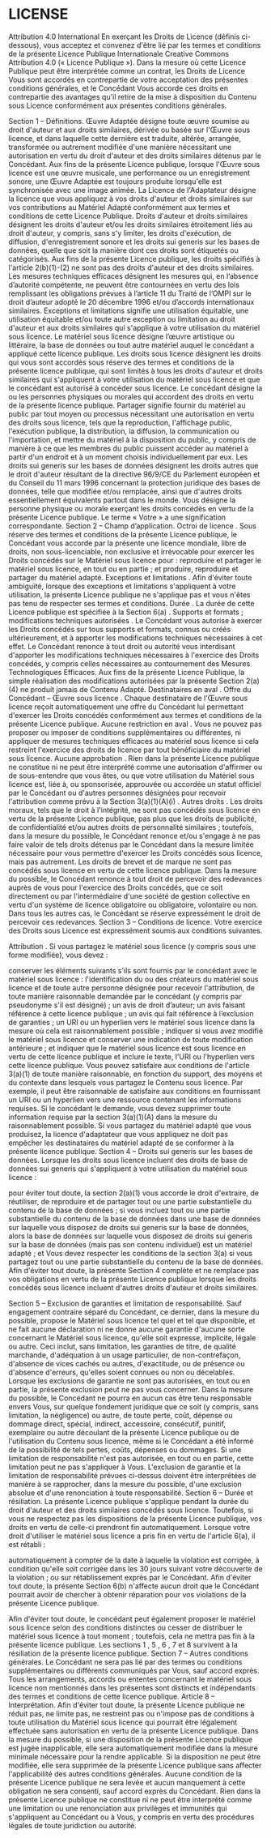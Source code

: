 # LICENSE
Attribution 4.0 International
En exerçant les Droits de Licence (définis ci-dessous), vous acceptez et convenez d'être lié par les termes et conditions de la présente Licence Publique Internationale Creative Commons Attribution 4.0 (« Licence Publique »). Dans la mesure où cette Licence Publique peut être interprétée comme un contrat, les Droits de Licence Vous sont accordés en contrepartie de votre acceptation des présentes conditions générales, et le Concédant Vous accorde ces droits en contrepartie des avantages qu'il retire de la mise à disposition du Contenu sous Licence conformément aux présentes conditions générales.

Section 1 – Définitions.
Œuvre Adaptée désigne toute œuvre soumise au droit d'auteur et aux droits similaires, dérivée ou basée sur l'Œuvre sous licence, et dans laquelle cette dernière est traduite, altérée, arrangée, transformée ou autrement modifiée d'une manière nécessitant une autorisation en vertu du droit d'auteur et des droits similaires détenus par le Concédant. Aux fins de la présente Licence publique, lorsque l'Œuvre sous licence est une œuvre musicale, une performance ou un enregistrement sonore, une Œuvre Adaptée est toujours produite lorsqu'elle est synchronisée avec une image animée.
La Licence de l'Adaptateur désigne la licence que vous appliquez à vos droits d'auteur et droits similaires sur vos contributions au Matériel Adapté conformément aux termes et conditions de cette Licence Publique.
Droits d'auteur et droits similaires désignent les droits d'auteur et/ou les droits similaires étroitement liés au droit d'auteur, y compris, sans s'y limiter, les droits d'exécution, de diffusion, d'enregistrement sonore et les droits sui generis sur les bases de données, quelle que soit la manière dont ces droits sont étiquetés ou catégorisés. Aux fins de la présente Licence publique, les droits spécifiés à l'article 2(b)(1)-(2) ne sont pas des droits d'auteur et des droits similaires.
Les mesures techniques efficaces désignent les mesures qui, en l’absence d’autorité compétente, ne peuvent être contournées en vertu des lois remplissant les obligations prévues à l’article 11 du Traité de l’OMPI sur le droit d’auteur adopté le 20 décembre 1996 et/ou d’accords internationaux similaires.
Exceptions et limitations signifie une utilisation équitable, une utilisation équitable et/ou toute autre exception ou limitation au droit d'auteur et aux droits similaires qui s'applique à votre utilisation du matériel sous licence.
Le matériel sous licence désigne l’œuvre artistique ou littéraire, la base de données ou tout autre matériel auquel le concédant a appliqué cette licence publique.
Les droits sous licence désignent les droits qui vous sont accordés sous réserve des termes et conditions de la présente licence publique, qui sont limités à tous les droits d'auteur et droits similaires qui s'appliquent à votre utilisation du matériel sous licence et que le concédant est autorisé à concéder sous licence.
Le concédant désigne la ou les personnes physiques ou morales qui accordent des droits en vertu de la présente licence publique.
Partager signifie fournir du matériel au public par tout moyen ou processus nécessitant une autorisation en vertu des droits sous licence, tels que la reproduction, l'affichage public, l'exécution publique, la distribution, la diffusion, la communication ou l'importation, et mettre du matériel à la disposition du public, y compris de manière à ce que les membres du public puissent accéder au matériel à partir d'un endroit et à un moment choisis individuellement par eux.
Les droits sui generis sur les bases de données désignent les droits autres que le droit d'auteur résultant de la directive 96/9/CE du Parlement européen et du Conseil du 11 mars 1996 concernant la protection juridique des bases de données, telle que modifiée et/ou remplacée, ainsi que d'autres droits essentiellement équivalents partout dans le monde.
Vous désigne la personne physique ou morale exerçant les droits concédés en vertu de la présente Licence publique. Le terme « Votre » a une signification correspondante.
Section 2 – Champ d’application.
Octroi de licence .
Sous réserve des termes et conditions de la présente Licence publique, le Concédant vous accorde par la présente une licence mondiale, libre de droits, non sous-licenciable, non exclusive et irrévocable pour exercer les Droits concédés sur le Matériel sous licence pour :
reproduire et partager le matériel sous licence, en tout ou en partie ; et
produire, reproduire et partager du matériel adapté.
Exceptions et limitations . Afin d'éviter toute ambiguïté, lorsque des exceptions et limitations s'appliquent à votre utilisation, la présente Licence publique ne s'applique pas et vous n'êtes pas tenu de respecter ses termes et conditions.
Durée . La durée de cette Licence publique est spécifiée à la Section 6(a) .
Supports et formats ; modifications techniques autorisées . Le Concédant vous autorise à exercer les Droits concédés sur tous supports et formats, connus ou créés ultérieurement, et à apporter les modifications techniques nécessaires à cet effet. Le Concédant renonce à tout droit ou autorité vous interdisant d'apporter les modifications techniques nécessaires à l'exercice des Droits concédés, y compris celles nécessaires au contournement des Mesures Technologiques Efficaces. Aux fins de la présente Licence Publique, la simple réalisation des modifications autorisées par la présente Section 2(a)(4) ne produit jamais de Contenu Adapté.
Destinataires en aval .
Offre du Concédant – Œuvre sous licence . Chaque destinataire de l'Œuvre sous licence reçoit automatiquement une offre du Concédant lui permettant d'exercer les Droits concédés conformément aux termes et conditions de la présente Licence publique.
Aucune restriction en aval . Vous ne pouvez pas proposer ou imposer de conditions supplémentaires ou différentes, ni appliquer de mesures techniques efficaces au matériel sous licence si cela restreint l'exercice des droits de licence par tout bénéficiaire du matériel sous licence.
Aucune approbation . Rien dans la présente Licence publique ne constitue ni ne peut être interprété comme une autorisation d'affirmer ou de sous-entendre que vous êtes, ou que votre utilisation du Matériel sous licence est, liée à, ou sponsorisée, approuvée ou accordée un statut officiel par le Concédant ou d'autres personnes désignées pour recevoir l'attribution comme prévu à la Section 3(a)(1)(A)(i) .
Autres droits .
Les droits moraux, tels que le droit à l'intégrité, ne sont pas concédés sous licence en vertu de la présente Licence publique, pas plus que les droits de publicité, de confidentialité et/ou autres droits de personnalité similaires ; toutefois, dans la mesure du possible, le Concédant renonce et/ou s'engage à ne pas faire valoir de tels droits détenus par le Concédant dans la mesure limitée nécessaire pour vous permettre d'exercer les Droits concédés sous licence, mais pas autrement.
Les droits de brevet et de marque ne sont pas concédés sous licence en vertu de cette licence publique.
Dans la mesure du possible, le Concédant renonce à tout droit de percevoir des redevances auprès de vous pour l'exercice des Droits concédés, que ce soit directement ou par l'intermédiaire d'une société de gestion collective en vertu d'un système de licence obligatoire ou obligatoire, volontaire ou non. Dans tous les autres cas, le Concédant se réserve expressément le droit de percevoir ces redevances.
Section 3 – Conditions de licence.
Votre exercice des Droits sous Licence est expressément soumis aux conditions suivantes.

Attribution .
Si vous partagez le matériel sous licence (y compris sous une forme modifiée), vous devez :

conserver les éléments suivants s'ils sont fournis par le concédant avec le matériel sous licence :
l'identification du ou des créateurs du matériel sous licence et de toute autre personne désignée pour recevoir l'attribution, de toute manière raisonnable demandée par le concédant (y compris par pseudonyme s'il est désigné) ;
un avis de droit d’auteur;
un avis faisant référence à cette licence publique ;
un avis qui fait référence à l’exclusion de garanties ;
un URI ou un hyperlien vers le matériel sous licence dans la mesure où cela est raisonnablement possible ;
indiquer si vous avez modifié le matériel sous licence et conserver une indication de toute modification antérieure ; et
indiquer que le matériel sous licence est sous licence en vertu de cette licence publique et inclure le texte, l'URI ou l'hyperlien vers cette licence publique.
Vous pouvez satisfaire aux conditions de l'article 3(a)(1) de toute manière raisonnable, en fonction du support, des moyens et du contexte dans lesquels vous partagez le Contenu sous licence. Par exemple, il peut être raisonnable de satisfaire aux conditions en fournissant un URI ou un hyperlien vers une ressource contenant les informations requises.
Si le concédant le demande, vous devez supprimer toute information requise par la section 3(a)(1)(A) dans la mesure du raisonnablement possible.
Si vous partagez du matériel adapté que vous produisez, la licence d'adaptateur que vous appliquez ne doit pas empêcher les destinataires du matériel adapté de se conformer à la présente licence publique.
Section 4 – Droits sui generis sur les bases de données.
Lorsque les droits sous licence incluent des droits de base de données sui generis qui s'appliquent à votre utilisation du matériel sous licence :

pour éviter tout doute, la section 2(a)(1) vous accorde le droit d'extraire, de réutiliser, de reproduire et de partager tout ou une partie substantielle du contenu de la base de données ;
si vous incluez tout ou une partie substantielle du contenu de la base de données dans une base de données sur laquelle vous disposez de droits sui generis sur la base de données, alors la base de données sur laquelle vous disposez de droits sui generis sur la base de données (mais pas son contenu individuel) est un matériel adapté ; et
Vous devez respecter les conditions de la section 3(a) si vous partagez tout ou une partie substantielle du contenu de la base de données.
Afin d'éviter tout doute, la présente Section 4 complète et ne remplace pas vos obligations en vertu de la présente Licence publique lorsque les droits concédés sous licence incluent d'autres droits d'auteur et droits similaires.

Section 5 – Exclusion de garanties et limitation de responsabilité.
Sauf engagement contraire séparé du Concédant, ce dernier, dans la mesure du possible, propose le Matériel sous licence tel quel et tel que disponible, et ne fait aucune déclaration ni ne donne aucune garantie d'aucune sorte concernant le Matériel sous licence, qu'elle soit expresse, implicite, légale ou autre. Ceci inclut, sans limitation, les garanties de titre, de qualité marchande, d'adéquation à un usage particulier, de non-contrefaçon, d'absence de vices cachés ou autres, d'exactitude, ou de présence ou d'absence d'erreurs, qu'elles soient connues ou non ou décelables. Lorsque les exclusions de garantie ne sont pas autorisées, en tout ou en partie, la présente exclusion peut ne pas vous concerner.
Dans la mesure du possible, le Concédant ne pourra en aucun cas être tenu responsable envers Vous, sur quelque fondement juridique que ce soit (y compris, sans limitation, la négligence) ou autre, de toute perte, coût, dépense ou dommage direct, spécial, indirect, accessoire, consécutif, punitif, exemplaire ou autre découlant de la présente Licence publique ou de l'utilisation du Contenu sous licence, même si le Concédant a été informé de la possibilité de tels pertes, coûts, dépenses ou dommages. Si une limitation de responsabilité n'est pas autorisée, en tout ou en partie, cette limitation peut ne pas s'appliquer à Vous.
L'exclusion de garantie et la limitation de responsabilité prévues ci-dessus doivent être interprétées de manière à se rapprocher, dans la mesure du possible, d'une exclusion absolue et d'une renonciation à toute responsabilité.
Section 6 – Durée et résiliation.
La présente Licence publique s'applique pendant la durée du droit d'auteur et des droits similaires concédés sous licence. Toutefois, si vous ne respectez pas les dispositions de la présente Licence publique, vos droits en vertu de celle-ci prendront fin automatiquement.
Lorsque votre droit d'utiliser le matériel sous licence a pris fin en vertu de l'article 6(a), il est rétabli :

automatiquement à compter de la date à laquelle la violation est corrigée, à condition qu'elle soit corrigée dans les 30 jours suivant votre découverte de la violation ; ou
sur rétablissement exprès par le Concédant.
Afin d'éviter tout doute, la présente Section 6(b) n'affecte aucun droit que le Concédant pourrait avoir de chercher à obtenir réparation pour vos violations de la présente Licence publique.

Afin d'éviter tout doute, le concédant peut également proposer le matériel sous licence selon des conditions distinctes ou cesser de distribuer le matériel sous licence à tout moment ; toutefois, cela ne mettra pas fin à la présente licence publique.
Les sections 1 , 5 , 6 , 7 et 8 survivent à la résiliation de la présente licence publique.
Section 7 – Autres conditions générales.
Le Concédant ne sera pas lié par des termes ou conditions supplémentaires ou différents communiqués par Vous, sauf accord exprès.
Tous les arrangements, accords ou ententes concernant le matériel sous licence non mentionnés dans les présentes sont distincts et indépendants des termes et conditions de cette licence publique.
Article 8 – Interprétation.
Afin d'éviter tout doute, la présente Licence publique ne réduit pas, ne limite pas, ne restreint pas ou n'impose pas de conditions à toute utilisation du Matériel sous licence qui pourrait être légalement effectuée sans autorisation en vertu de la présente Licence publique.
Dans la mesure du possible, si une disposition de la présente Licence publique est jugée inapplicable, elle sera automatiquement modifiée dans la mesure minimale nécessaire pour la rendre applicable. Si la disposition ne peut être modifiée, elle sera supprimée de la présente Licence publique sans affecter l'applicabilité des autres conditions générales.
Aucune condition de la présente Licence publique ne sera levée et aucun manquement à cette obligation ne sera consenti, sauf accord exprès du Concédant.
Rien dans la présente Licence publique ne constitue ni ne peut être interprété comme une limitation ou une renonciation aux privilèges et immunités qui s'appliquent au Concédant ou à Vous, y compris en vertu des procédures légales de toute juridiction ou autorité.

